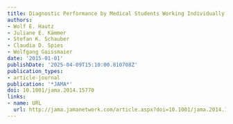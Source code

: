```yaml
---
title: Diagnostic Performance by Medical Students Working Individually or in Teams
authors:
- Wolf E. Hautz
- Juliane E. Kämmer
- Stefan K. Schauber
- Claudia D. Spies
- Wolfgang Gaissmaier
date: '2015-01-01'
publishDate: '2025-04-09T15:10:00.810708Z'
publication_types:
- article-journal
publication: '*JAMA*'
doi: 10.1001/jama.2014.15770
links:
- name: URL
  url: http://jama.jamanetwork.com/article.aspx?doi=10.1001/jama.2014.15770
---
```

